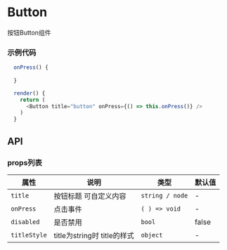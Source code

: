 # Button

按钮Button组件

### 示例代码

```javascript
  onPress() {
    
  }

  render() {
    return (
      <Button title="button" onPress={() => this.onPress()} />
    )
  }

```

## API

### props列表

属性 | 说明 | 类型 | 默认值
----|------|-----|-----------
| `title` | 按钮标题 可自定义内容 | `string / node` | - |
| `onPress` | 点击事件 | `( ) => void ` | - |
| `disabled` | 是否禁用 | `bool` | false |
| `titleStyle` | title为string时  title的样式 | `object` | - |


